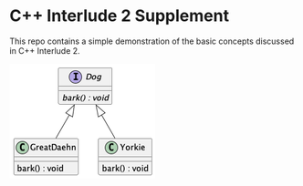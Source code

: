 # C++ Interlude 2 Supplement

This repo contains a simple demonstration of the basic concepts discussed in C++ Interlude 2.

![Class Diagram](images/class-diagram.png)
